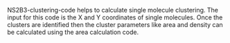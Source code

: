 NS2B3-clustering-code helps to calculate single molecule clustering. The input for this code is the X and Y coordinates of single molecules. Once the clusters are identified then the cluster parameters like area and density can be calculated using the area calculation code.
